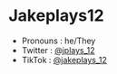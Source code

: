 # Jakeplays12

- Pronouns : he/They
- Twitter : [@jplays_12](https://twitter.com/jplays_12)
- TikTok : [@jakeplays_12](https://www.tiktok.com/@jakeplays_12)
